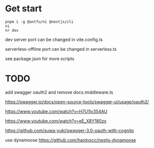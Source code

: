 # Get start

```
pnpm i -g @antfu/ni @nestjs/cli
ni
nr dev
```

dev server port can be changed in vite.config.ts

serverless-offline port can be changed in serverless.ts

see package.json for more scripts

# TODO

add swagger oauth2 and remove docs.middleware.ts

https://swagger.io/docs/open-source-tools/swagger-ui/usage/oauth2/

https://www.youtube.com/watch?v=H7U1lv354AU

https://www.youtube.com/watch?v=eE_X8Y180zs

https://github.com/suwa-yuki/swagger-3.0-oauth-with-cognito

use dynamoose https://github.com/hardyscc/nestjs-dynamoose
